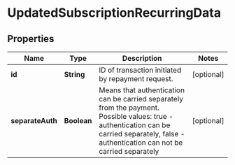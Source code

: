 
# UpdatedSubscriptionRecurringData

## Properties
Name | Type | Description | Notes
------------ | ------------- | ------------- | -------------
**id** | **String** | ID of transaction initiated by repayment request. |  [optional]
**separateAuth** | **Boolean** | Means that authentication can be carried separately from the payment. Possible values: true -  authentication can be carried separately, false -  authentication can not be carried separately |  [optional]




